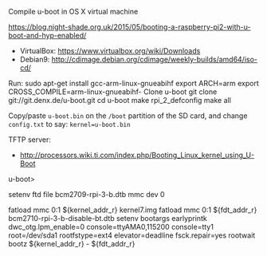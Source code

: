 

Compile u-boot in OS X virtual machine

https://blog.night-shade.org.uk/2015/05/booting-a-raspberry-pi2-with-u-boot-and-hyp-enabled/

- VirtualBox: https://www.virtualbox.org/wiki/Downloads
- Debian9: http://cdimage.debian.org/cdimage/weekly-builds/amd64/iso-cd/

Run:
		sudo apt-get install gcc-arm-linux-gnueabihf
		export ARCH=arm
		export CROSS_COMPILE=arm-linux-gnueabihf-
Clone u-boot
		git clone git://git.denx.de/u-boot.git
		cd u-boot
		make rpi_2_defconfig
		make all

Copy/paste `u-boot.bin` on the `/boot` partition of the SD card, and change `config.txt` to say: `kernel=u-boot.bin`


TFTP server: 
- http://processors.wiki.ti.com/index.php/Booting_Linux_kernel_using_U-Boot


u-boot>

setenv ftd file bcm2709-rpi-3-b.dtb
mmc dev 0

fatload mmc 0:1 ${kernel_addr_r} kernel7.img
fatload mmc 0:1 ${fdt_addr_r} bcm2710-rpi-3-b-disable-bt.dtb
setenv bootargs earlyprintk dwc_otg.lpm_enable=0 console=ttyAMA0,115200 console=tty1 root=/dev/sda1 rootfstype=ext4 elevator=deadline fsck.repair=yes rootwait
bootz ${kernel_addr_r} - ${fdt_addr_r}


